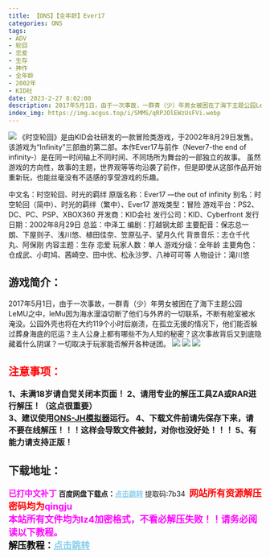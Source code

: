 ```yaml
---
title: 【ONS】【全年龄】Ever17
categories: ONS
tags:
- ADV
- 轮回
- 恋爱
- 生存
- 神作
- 全年龄
- 2002年
- KID社
date: 2023-2-27 8:02:00
description: 2017年5月1日，由于一次事故，一群青（少）年男女被困在了海下主题公园LeMU之中，leMu因为海水漫溢切断了他们与外界的一切联系，不断有舱室被水淹没。公园外壳也将在大约119个小时后崩溃，在孤立无援的情况下，他们能否躲过葬身海底的厄运？主人公身上都有哪些不为人知的秘密？这次事故背后又到底隐藏着什么阴谋？一切取决于玩家能否解开各种谜团。
index_img: https://img.acgus.top/i/SMMS/qRPJOlEWzUsFVi.webp
---
```

![](https://img.acgus.top/i/SMMS/qRPJOlEWzUsFVi.webp)
《时空轮回》是由KID会社研发的一款冒险类游戏，于2002年8月29日发售。该游戏为“Infinity”三部曲的第二部。本作Ever17与前作（Never7-the end of infinity-）是在同一时间轴上不同时间、不同场所为舞台的一部独立的故事。
虽然游戏的方向性，故事的主题，世界观等等均沿袭了前作，但是即使从这部作品开始重新玩，也能丝毫没有不适感的享受游戏的乐趣。

中文名：时空轮回、时光的羁绊
原版名称：Ever17 —the out of infinity
别名：时空轮回（简中）、时光的羁绊（繁中）、Ever17
游戏类型：冒险
游戏平台：PS2、DC、PC、PSP、XBOX360
开发商：KID会社
发行公司：KID、Cyberfront
发行日期：2002年8月29日
总监：中泽工
编剧：打越钢太郎
主要配音：保志总一朗、下屋则子、浅川悠、植田佳奈、笠原弘子、望月久代
背景音乐：志仓千代丸、阿保刚
内容主题：生存 恋爱
玩家人数：单人
游戏分级：全年龄
主要角色：仓成武、小町鸠、茜崎空、田中优、松永沙罗、八神可可等
人物设计：滝川悠

## 游戏简介：
2017年5月1日，由于一次事故，一群青（少）年男女被困在了海下主题公园LeMU之中，leMu因为海水漫溢切断了他们与外界的一切联系，不断有舱室被水淹没。公园外壳也将在大约119个小时后崩溃，在孤立无援的情况下，他们能否躲过葬身海底的厄运？主人公身上都有哪些不为人知的秘密？这次事故背后又到底隐藏着什么阴谋？一切取决于玩家能否解开各种谜团。
![](https://img.acgus.top/i/SMMS/JIrtSZw9nBjmgf.webp)
![](https://img.acgus.top/i/SMMS/udLmsIvpVDPf1UM.webp)
![](https://img.acgus.top/i/SMMS/Qya9swBkoZYXV3m.webp)





## <font color=#FF0000 >注意事项：</font>
<font size=3><b>1、未满18岁请自觉关闭本页面！
2、请用专业的解压工具ZA或RAR进行解压！（这点很重要）           
3、建议使用[ONS-JH模拟器](https://wwi.lanzoui.com/imwAbsndlch)运行。
4、下载文件前请先保存下来，请不要在线解压！！！这样会导致文件被封，对你也没好处！！！
5、有能力请支持正版！</b></font>

## 下载地址：
<font color=#FF00FF size=3><b>已打中文补丁</b></font>
<b>百度网盘下载点：</b><a href="https://pan.baidu.com/s/1JVJe8W4jivWaTuHVCRI-Uw?pwd=7b34" style="color: #87CEEB;"><b>点击跳转</b></a> 提取码:7b34
<a style="padding: 0" href="https://post.qingju.org/AD/"><img style="max-width:100%" src="https://img.acgus.top/i/2024/07/478f689b8021d8d499ab43d21acf137a.gif" alt=""></a>
<b><font color=#FF0000 size=4>网站所有资源解压密码均为</b></font><b><font color=#FF00FF size=4>qingju</font><font color=#FF0000 ></font></b><br><b><font color=#FF00FF size=4>本站所有文件均为lz4加密格式，不看必解压失败！！请务必阅读以下教程。</b></font><br><b><font color=#000 size=4>解压教程：</b><a href="https://post.qingju.org/tutorial/000/" style="color: #87CEEB;"><b>点击跳转</b></a>